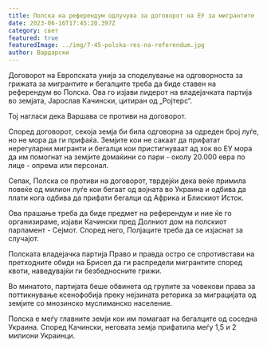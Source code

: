 ```yaml
---
title: Полска на референдум одлучува за договорот на ЕУ за мигрантите
date: 2023-06-16T17:45:20.397Z
category: свет
featured: true
featuredImage: ../img/7-45-polska-res-na-referendum.jpg
author: Вардарски
---
```

Договорот на Европската унија за споделување на одговорноста за грижата за мигрантите и бегалците треба да биде ставен на референдум во Полска. Ова го изјави лидерот на владејачката партија во земјата, Јарослав Качински, цитиран од „Ројтерс“.

Тој нагласи дека Варшава се противи на договорот.

Според договорот, секоја земја би била одговорна за одреден број луѓе, но не мора да ги прифаќа. Земјите кои не сакаат да прифатат нерегуларни мигранти и бегалци кои пристигнуваат ад хок во ЕУ мора да им помогнат на земјите домаќини со пари - околу 20.000 евра по лице - опрема или персонал.

Сепак, Полска се противи на договорот, тврдејќи дека веќе примила повеќе од милион луѓе кои бегаат од војната во Украина и одбива да плати кога одбива да прифати бегалци од Африка и Блискиот Исток.

Ова прашање треба да биде предмет на референдум и ние ќе го организираме, изјави Качински пред Долниот дом на полскиот парламент - Сејмот. Според него, Полјаците треба да се изјаснат за случајот.

Полската владејачка партија Право и правда остро се спротивстави на претходните обиди на Брисел да ги распредели мигрантите според квоти, наведувајќи ги безбедносните грижи.

Во минатото, партијата беше обвинета од групите за човекови права за поттикнување ксенофобија преку нејзината реторика за миграцијата од земјите со мнозинско муслиманско население.

Полска е меѓу главните земји кои им помагаат на бегалците од соседна Украина. Според Качински, неговата земја прифатила меѓу 1,5 и 2 милиони Украинци.